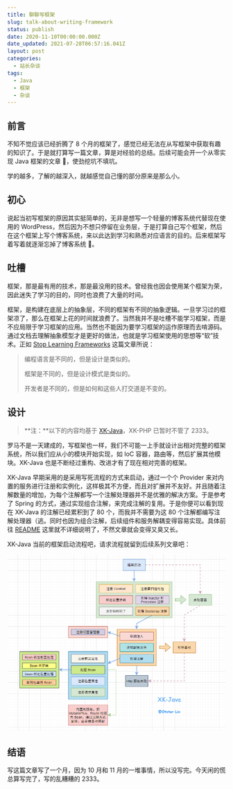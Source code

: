 ```yaml
---
title: 聊聊写框架
slug: talk-about-writing-framework
status: publish
date: 2020-11-10T00:00:00.000Z
date_updated: 2021-07-28T06:57:16.041Z
layout: post
categories:
  - 站长杂谈
tags:
  - Java
  - 框架
  - 杂谈
---
```


## 前言

不知不觉应该已经折腾了 8 个月的框架了，感觉已经无法在从写框架中获取有趣的知识了。于是就打算写一篇文章，算是对经验的总结。后续可能会开一个从零实现 Java 框架的文章 🤣，使劲挖坑不填坑。

学的越多，了解的越深入，就越感觉自己懂的部分原来是那么小。

## 初心

说起当初写框架的原因其实挺简单的，无非是想写一个轻量的博客系统代替现在使用的 WordPress，然后因为不想只停留在业务层，于是打算自己写个框架，然后在这个框架上写个博客系统，来以此达到学习和熟悉对应语言的目的。后来框架写着写着就逐渐忘掉了博客系统 🤣。

## 吐槽

框架，那是最有用的技术，那是最没用的技术。曾经我也因会使用某个框架为荣，因此迷失了学习的目的，同时也浪费了大量的时间。

框架，是构建在底层上的抽象层，不同的框架有不同的抽象逻辑。一旦学习过的框架凉了，那么在框架上花的时间就浪费了。当然我并不是吐槽不能学习框架，而是不应局限于学习框架的应用。当然也不能因为要学习框架的运作原理而去啃源码。通过文档去理解抽象模型才是更好的做法，也就是学习框架使用的思想等“软”技术。正如 [Stop Learning Frameworks](https://sizovs.net/2018/12/17/stop-learning-frameworks/) 这篇文章所说：

> 编程语言是不同的，但是设计是类似的。
>
> 框架是不同的，但是设计模式是类似的。
>
> 开发者是不同的，但是如何和这些人打交道是不变的。

## 设计

> **注：**以下的内容均基于 [XK-Java](https://github.com/syfxlin/xkjava)，XK-PHP 已暂时不管了 2333。

罗马不是一天建成的，写框架也一样，我们不可能一上手就设计出相对完整的框架系统，所以我们应从小的模块开始实现，如 IoC 容器，路由等，然后扩展其他模块。XK-Java 也是不断经过重构、改进才有了现在相对完善的框架。

XK-Java 早期采用的是采用写死流程的方式来启动，通过一个个 Provider 来对内置的服务进行注册和实例化，这样极其不方便，而且对扩展并不友好。并且随着注解数量的增加，为每个注解都写一个注解处理器并不是优雅的解决方案。于是参考了 Spring 的方式，通过实现组合注解，来完成注解的复用。于是你便可以看到现在 XK-Java 的注解已经累积到了 80 个，而我并不需要为这 80 个注解都编写注解处理器（逃。同时也因为组合注解，后续组件和服务解耦变得容易实现。具体前往 [README](https://github.com/syfxlin/xkjava#readme) 这里就不详细说明了，不然文章就会变得又臭又长。

XK-Java 当前的框架启动流程吧，请求流程就留到后续系列文章吧：

![](images/b53fa985-4ecc-48fc-b22f-428688c5fdbc.jpg)

## 结语

写这篇文章写了一个月，因为 10 月和 11 月的一堆事情，所以没写完。今天闲的慌总算写完了，写的乱糟糟的 2333。
